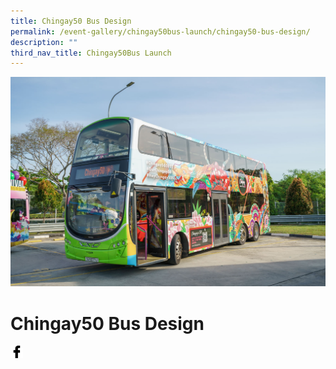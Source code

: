 ```yaml
---
title: Chingay50 Bus Design
permalink: /event-gallery/chingay50bus-launch/chingay50-bus-design/
description: ""
third_nav_title: Chingay50Bus Launch
---
```

![Chingay50 Bus Design](/images/Event%20Gallery/Chingay50Bus%20Launch/SS-CGB%20(1%20of%20132)-01.jpg)

# **Chingay50 Bus Design**

<a href="http://www.facebook.com/sharer.php?u=http://www.chingay.gov.sg/image/event-gallery/chingay50-bus-design" style="float:left;">
	<img src="/images/facebook.png" style="width:auto;height:20px;">
</a>